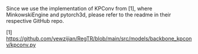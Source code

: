 Since we use the implementation of KPConv from [1], where MinkowskiEngine and pytorch3d, please refer to the readme in their respective GitHub repo.


[1] https://github.com/yewzijian/RegTR/blob/main/src/models/backbone_kpconv/kpconv.py